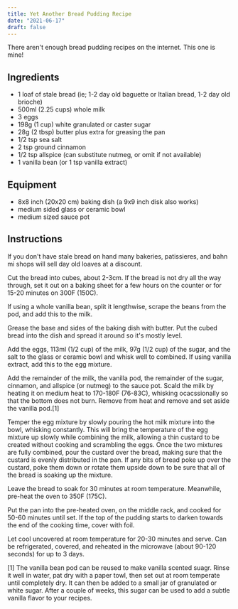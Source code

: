 ```yaml
---
title: Yet Another Bread Pudding Recipe
date: "2021-06-17"
draft: false
---
```



There aren't enough bread pudding recipes on the internet.  This one is mine!

Ingredients
-----------

* 1 loaf of stale bread (ie; 1-2 day old baguette or Italian bread, 1-2 day old brioche)
* 500ml (2.25 cups) whole milk
* 3 eggs
* 198g (1 cup) white granulated or caster sugar
* 28g (2 tbsp) butter plus extra for greasing the pan
* 1/2 tsp sea salt
* 2 tsp ground cinnamon
* 1/2 tsp allspice (can substitute nutmeg, or omit if not available)
* 1 vanilla bean (or 1 tsp vanilla extract)


Equipment
---------

* 8x8 inch (20x20 cm) baking dish (a 9x9 inch disk also works)
* medium sided glass or ceramic bowl
* medium sized sauce pot


Instructions
------------
If you don't have stale bread on hand many bakeries, patissieres, and bahn mi shops will sell day old loaves at a discount.

Cut the bread into cubes, about 2-3cm.  If the bread is not dry all the way through, set it out on a baking sheet for a few hours on the counter or for 15-20 minutes on 300F (150C).

If using a whole vanilla bean, split it lengthwise, scrape the beans from the pod, and add this to the milk.

Grease the base and sides of the baking dish with butter.  Put the cubed bread into the dish and spread it around so it's mostly level.

Add the eggs, 113ml (1/2 cup) of the milk, 97g (1/2 cup) of the sugar, and the salt to the glass or ceramic bowl and whisk well to combined.  If using vanilla extract, add this to the egg mixture.

Add the remainder of the milk, the vanilla pod, the remainder of the sugar, cinnamon, and allspice (or nutmeg) to the sauce pot.  Scald the milk by heating it on medium heat to 170-180F (76-83C), whisking ocacssionally so that the bottom does not burn.  Remove from heat and remove and set aside the vanilla pod.[1]

Temper the egg mixture by slowly pouring the hot milk mixture into the bowl, whisking constantly.  This will bring the temperature of the egg mixture up slowly while combining the milk, allowing a thin custard to be created without cooking and scrambling the eggs.  Once the two mixtures are fully combined, pour the custard over the bread, making sure that the custard is evenly distributed in the pan.  If any bits of bread poke up over the custard, poke them down or rotate them upside down to be sure that all of the bread is soaking up the mixture.

Leave the bread to soak for 30 minutes at room temperature.  Meanwhile, pre-heat the oven to 350F (175C).

Put the pan into the pre-heated oven, on the middle rack, and cooked for 50-60 minutes until set.  If the top of the pudding starts to darken towards the end of the cooking time, cover with foil.

Let cool uncovered at room temperature for 20-30 minutes and serve.  Can be refrigerated, covered, and reheated in the microwave (about 90-120 seconds) for up to 3 days.

[1] The vanilla bean pod can be reused to make vanilla scented suagr.  Rinse it well in water, pat dry with a paper towl, then set out at room temperate until completely dry.  It can then be added to a small jar of granulated or white sugar.  After a couple of weeks, this sugar can be used to add a subtle vanilla flavor to your recipes.
